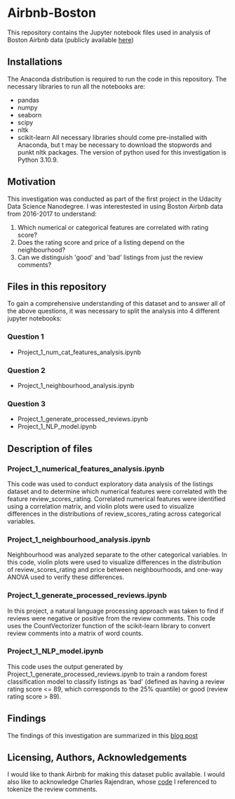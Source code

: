 # Airbnb-Boston
This repository contains the Jupyter notebook files used in analysis of Boston Airbnb data (publicly available [here](https://www.kaggle.com/datasets/airbnb/boston))

## Installations
The Anaconda distribution is required to run the code in this repository. 
The necessary libraries to run all the notebooks are: 
- pandas
- numpy
- seaborn
- scipy
- nltk
- scikit-learn
All necessary libraries should come pre-installed with Anaconda, but t may be necessary to download the stopwords and punkt nltk packages.
The version of python used for this investigation is Python 3.10.9. 

## Motivation
This investigation was conducted as part of the first project in the Udacity Data Science Nanodegree. I was interestested in using Boston Airbnb data from 2016-2017 to understand:

1. Which numerical or categorical features are correlated with rating score?
2. Does the rating score and price of a listing depend on the neighbourhood? 
3. Can we distinguish 'good' and 'bad' listings from just the review comments?

## Files in this repository
To gain a comprehensive understanding of this dataset and to answer all of the above questions, it was necessary to split the analysis into 4 different jupyter notebooks:

### Question 1
- Project_1_num_cat_features_analysis.ipynb

### Question 2
- Project_1_neighbourhood_analysis.ipynb

### Question 3
- Project_1_generate_processed_reviews.ipynb
- Project_1_NLP_model.ipynb

## Description of files

### Project_1_numerical_features_analysis.ipynb
This code was used to conduct exploratory data analysis of the listings dataset and to determine which numerical features were correlated with the feature review_scores_rating. Correlated numerical features were identified using a correlation matrix, and violin plots were used to visualize differences in the distributions of review_scores_rating across categorical variables.

### Project_1_neighbourhood_analysis.ipynb
Neighbourhood was analyzed separate to the other categorical variables. In this code, violin plots were used to visualize differences in the distribution of review_scores_rating and price between neighbourhoods, and one-way ANOVA used to verify these differences.

### Project_1_generate_processed_reviews.ipynb
In this project, a natural language processing approach was taken to find if reviews were negative or positive from the review comments. This code uses the CountVectorizer function of the scikit-learn library to convert review comments into a matrix of word counts. 

### Project_1_NLP_model.ipynb
This code uses the output generated by Project_1_generate_processed_reviews.ipynb to train a random forest classification model to classify listings as 'bad' (defined as having a review rating score <= 89, which corresponds to the 25% quantile) or good (review rating score > 89).

## Findings
The findings of this investigation are summarized in this [blog post]()

## Licensing, Authors, Acknowledgements
I would like to thank Airbnb for making this dataset public available. I would also like to acknowledge Charles Rajendran, whose [code](https://medium.com/swlh/text-classification-using-the-bag-of-words-approach-with-nltk-and-scikit-learn-9a731e5c4e2f) I referenced to tokenize the review comments. 
